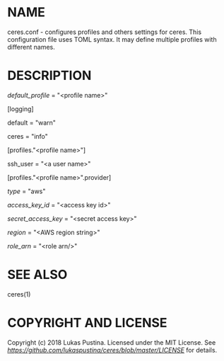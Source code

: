 # NAME

ceres.conf - configures profiles and others settings for ceres. This configuration file uses TOML syntax. It may define multiple profiles with different names.

# DESCRIPTION

*default_profile* = "\<profile name\>"

[logging]

default = "warn"

ceres = "info"

[profiles."\<profile name\>"]

ssh_user = "\<a user name\>"

[profiles."\<profile name\>".provider]

*type* = "aws"

*access_key_id* = "\<access key id\>"

*secret_access_key* = "\<secret access key\>"

*region* = "\<AWS region string\>"

*role_arn* = "\<role arn/>"


# SEE ALSO
  ceres(1)

# COPYRIGHT AND LICENSE

Copyright (c) 2018 Lukas Pustina. Licensed under the MIT License. See *https://github.com/lukaspustina/ceres/blob/master/LICENSE* for details.

